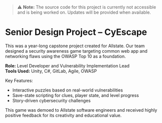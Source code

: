 > ⚠️ **Note:** The source code for this project is currently not accessible and is being worked on. Updates will be provided when available.

# Senior Design Project – CyEscape

This was a year-long capstone project created for Allstate. Our team designed a security awareness game targeting common web app and networking flaws using the OWASP Top 10 as a foundation.

**Role:** Level Developer and Vulnerability Implementation Lead  
**Tools Used:** Unity, C#, GitLab, Agile, OWASP

Key Features:
- Interactive puzzles based on real-world vulnerabilities
- Save-state scripting for clues, player state, and level progress
- Story-driven cybersecurity challenges

This game was demoed to Allstate software engineers and received highly positive feedback for its creativity and educational value.
